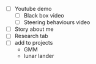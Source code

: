- [ ] Youtube demo
    - [ ] Black box video
    - [ ] Steering behaviours video
- [ ] Story about me
- [ ] Research tab
- [ ] add to projects
    - GMM
    - lunar lander